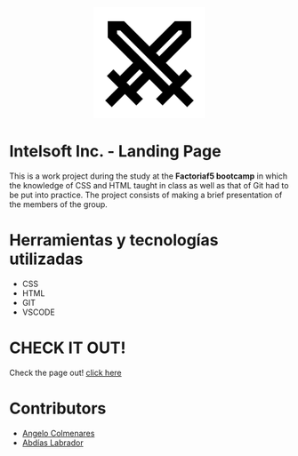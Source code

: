 <div align="center"><img src="sword.svg" width="200" ></div>

# Intelsoft Inc. - Landing Page
This is a work project during the study at the **Factoriaf5 bootcamp** in which the knowledge of CSS and HTML taught in class as well as that of Git had to be put into practice. The project consists of making a brief presentation of the members of the group.

# Herramientas y tecnologías utilizadas
-  CSS
-  HTML
-  GIT
-  VSCODE

# CHECK IT OUT!
Check the page out! [click here](https://abdiaslabrador.github.io/)

# Contributors
- [Angelo Colmenares](https://github.com/Anngelooo)
- [Abdías Labrador](https://github.com/abdiaslabrador)
